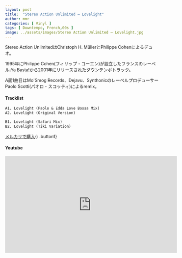 ```yaml
---
layout: post
title:  "Stereo Action Unlimited – Lovelight"
author: mmr
categories: [ Vinyl ]
tags: [ Downtempo, French,00s ]
image: ../assets/images/Stereo Action Unlimited – Lovelight.jpg
---
```


Stereo Action UnlimitedはChristoph H. MüllerとPhilippe Cohenによるデュオ。

1995年にPhilippe Cohen(フィリップ・コーエン)が設立したフランスのレーベル¡Ya Basta!から2001年にリリースされたダウンテンポトラック。

A面1曲目はMo'Smog Records、Dejavu、SynthonicのレーベルプロデューサーPaolo Scotti(パオロ・スコッティ)によるremix。

#### Tracklist
```md
A1. Lovelight (Paolo & Edda Love Bossa Mix)
A2. Lovelight (Original Version)

B1. Lovelight (Safari Mix)
B2. Lovelight (Tiki Variation)

```

[メルカリで購入](https://jp.mercari.com/item/m63403540874?afid=6142608987){: .button1}

#### Youtube
<iframe width="560" height="315" src="https://www.youtube.com/embed/cLiONsxVlmg?si=LIbID7wwpu40r7Mh" title="YouTube video player" frameborder="0" allow="accelerometer; autoplay; clipboard-write; encrypted-media; gyroscope; picture-in-picture; web-share" referrerpolicy="strict-origin-when-cross-origin" allowfullscreen></iframe>
